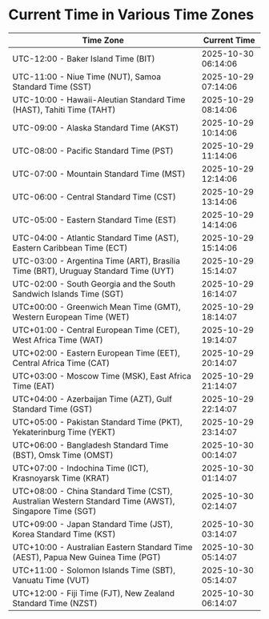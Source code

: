 # Current Time in Various Time Zones

| Time Zone | Current Time |
|-----------|--------------|
| UTC-12:00 - Baker Island Time (BIT) | 2025-10-30 06:14:06 |
| UTC-11:00 - Niue Time (NUT), Samoa Standard Time (SST) | 2025-10-29 07:14:06 |
| UTC-10:00 - Hawaii-Aleutian Standard Time (HAST), Tahiti Time (TAHT) | 2025-10-29 08:14:06 |
| UTC-09:00 - Alaska Standard Time (AKST) | 2025-10-29 10:14:06 |
| UTC-08:00 - Pacific Standard Time (PST) | 2025-10-29 11:14:06 |
| UTC-07:00 - Mountain Standard Time (MST) | 2025-10-29 12:14:06 |
| UTC-06:00 - Central Standard Time (CST) | 2025-10-29 13:14:06 |
| UTC-05:00 - Eastern Standard Time (EST) | 2025-10-29 14:14:06 |
| UTC-04:00 - Atlantic Standard Time (AST), Eastern Caribbean Time (ECT) | 2025-10-29 15:14:06 |
| UTC-03:00 - Argentina Time (ART), Brasília Time (BRT), Uruguay Standard Time (UYT) | 2025-10-29 15:14:07 |
| UTC-02:00 - South Georgia and the South Sandwich Islands Time (SGT) | 2025-10-29 16:14:07 |
| UTC±00:00 - Greenwich Mean Time (GMT), Western European Time (WET) | 2025-10-29 18:14:07 |
| UTC+01:00 - Central European Time (CET), West Africa Time (WAT) | 2025-10-29 19:14:07 |
| UTC+02:00 - Eastern European Time (EET), Central Africa Time (CAT) | 2025-10-29 20:14:07 |
| UTC+03:00 - Moscow Time (MSK), East Africa Time (EAT) | 2025-10-29 21:14:07 |
| UTC+04:00 - Azerbaijan Time (AZT), Gulf Standard Time (GST) | 2025-10-29 22:14:07 |
| UTC+05:00 - Pakistan Standard Time (PKT), Yekaterinburg Time (YEKT) | 2025-10-29 23:14:07 |
| UTC+06:00 - Bangladesh Standard Time (BST), Omsk Time (OMST) | 2025-10-30 00:14:07 |
| UTC+07:00 - Indochina Time (ICT), Krasnoyarsk Time (KRAT) | 2025-10-30 01:14:07 |
| UTC+08:00 - China Standard Time (CST), Australian Western Standard Time (AWST), Singapore Time (SGT) | 2025-10-30 02:14:07 |
| UTC+09:00 - Japan Standard Time (JST), Korea Standard Time (KST) | 2025-10-30 03:14:07 |
| UTC+10:00 - Australian Eastern Standard Time (AEST), Papua New Guinea Time (PGT) | 2025-10-30 05:14:07 |
| UTC+11:00 - Solomon Islands Time (SBT), Vanuatu Time (VUT) | 2025-10-30 05:14:07 |
| UTC+12:00 - Fiji Time (FJT), New Zealand Standard Time (NZST) | 2025-10-30 06:14:07 |

